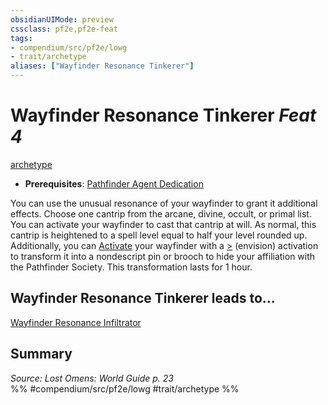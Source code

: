 ```yaml
---
obsidianUIMode: preview
cssclass: pf2e,pf2e-feat
tags:
- compendium/src/pf2e/lowg
- trait/archetype
aliases: ["Wayfinder Resonance Tinkerer"]
---
```

# Wayfinder Resonance Tinkerer  *Feat 4*  
[archetype](../../rules/traits/archetype.md)  

- **Prerequisites**: [Pathfinder Agent Dedication](pathfinder-agent-dedication-lowg.md)

You can use the unusual resonance of your wayfinder to grant it additional effects. Choose one cantrip from the arcane, divine, occult, or primal list. You can activate your wayfinder to cast that cantrip at will. As normal, this cantrip is heightened to a spell level equal to half your level rounded up. Additionally, you can [Activate](../../rules/actions/activate-an-item.md) your wayfinder with a [>](../../rules/core-rulebook/chapter-9-playing-the-game.md#Actions "Single Action") (envision) activation to transform it into a nondescript pin or brooch to hide your affiliation with the Pathfinder Society. This transformation lasts for 1 hour.

## Wayfinder Resonance Tinkerer leads to...

[Wayfinder Resonance Infiltrator](wayfinder-resonance-infiltrator-lopsg.md)

## Summary

*Source: Lost Omens: World Guide p. 23*  
%% #compendium/src/pf2e/lowg #trait/archetype %%